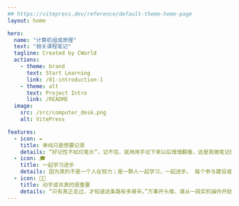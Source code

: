 ```yaml
---
## https://vitepress.dev/reference/default-theme-home-page
layout: home

hero:
  name: "计算机组成原理"
  text: "相关课程笔记"
  tagline: Created by CWorld
  actions:
    - theme: brand
      text: Start Learning
      link: /01-introduction-1
    - theme: alt
      text: Project Intro
      link: /README
  image:
    src: /src/computer_desk.png
    alt: VitePress

features:
  - icon: ✒️
    title: 单纯只是想要记录
    details: “好记性不如烂笔头”，记不住，就用用手记下来以后慢慢翻看，这是我做笔记的初衷。 不过现在分享出来，又何尝不是一种物尽其用呢？
  - icon: 🎓
    title: 一起学习进步
    details: 因为真的不是一个人在努力；是一群人一起学习，一起进步。 每个参与建设或查阅网站的人，都在认真学习。
  - icon: 👨‍💻
    title: 动手或许真的很重要
    details: “只有真正走过，才知道这条路有多艰辛。”万事开头难，请从一段实机操作开始！
---
```


<style>
:root {
  --vp-home-hero-name-color: transparent;
  --vp-home-hero-name-background: -webkit-linear-gradient(120deg, #5760ad 30%, #a8b1ff);

  --vp-home-hero-image-background-image: linear-gradient(-45deg, #5760ad8a 50%, #a8b1ff7d 50%);
  --vp-home-hero-image-filter: blur(44px);
}

@media (min-width: 640px) {
  :root {
    --vp-home-hero-image-filter: blur(56px);
  }
}

@media (min-width: 960px) {
  :root {
    --vp-home-hero-image-filter: blur(68px);
  }
}
</style>
